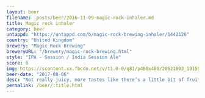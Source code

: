 ```yaml
---
layout: beer
filename: _posts/beer/2016-11-09-magic-rock-inhaler.md
title: Magic rock inhaler
category: beer
untappd: "https://untappd.com/b/magic-rock-brewing-inhaler/1442126"
country: "United Kingdom"
brewery: "Magic Rock Brewing"
breweryURL: "/brewery/magic-rock-brewing.html"
style: "IPA - Session / India Session Ale"
score: 6
img: https://scontent.xx.fbcdn.net/v/t1.0-0/q81/p480x480/20621903_10155494019303745_6180616107592366698_n.jpg?_nc_cat=0&oh=a06e9bcc652ff6de75c659ffd37ba252&oe=5B7EFE6F
beer-date: "2017-08-06"
desc: "Not really juicy, more tastes like there’s a little bit of fruit juice behind the bitterness. Doesn’t really work well together. Gets better towards the end but misses the mark"
permalink: /beer/:title.html
---
```

